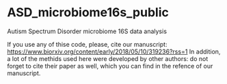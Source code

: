 # ASD_microbiome16s_public
Autism Spectrum Disorder microbiome 16S data analysis

If you use any of thise code, please, cite our manuscript: https://www.biorxiv.org/content/early/2018/05/10/319236?rss=1
In addition, a lot of the methids used here were developed by other authors: do not forget to cite their paper as well, which you can find in the refence of our manuscript. 

